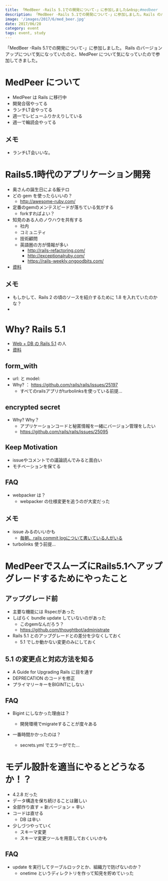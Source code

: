 ```yaml
---
title: 「MedBeer -Rails 5.1での開発について-」に参加しました&nbsp;#medbeer
description: 「MedBeer -Rails 5.1での開発について-」に参加しました。Rails のバージョンアップについて気になっていたのと、MedPeer について気になっていたので参加してきました。
image: '/images/2017/6/med_beer.jpg'
date: 2017/06/28
category: event
tags: event, study
---
```


「MedBeer -Rails 5.1での開発について-」に参加しました。
Rails のバージョンアップについて気になっていたのと、MedPeer について気になっていたので参加してきました。

# MedPeer について

- MedPeer は Rails に移行中
- 開発合宿やってる
- ランチLT会やってる
- 週一でレビューふりかえりしている
- 週一で輪読会やってる

## メモ

- ランチLT会いいな。

# Rails5.1時代のアプリケーション開発

- 奥さんの誕生日による飯テロ
- どの gem を使ったらいいの？
  - http://awesome-ruby.com/
- 定番のgemのメンテスピードが落ちている気がする
  - forkすればよい？
- 知見のある人のノウハウを共有する
  - 社内
  - コミュニティ
  - 技術顧問
  - 英語圏の方が情報が多い
      - http://rails-refactoring.com/
      - http://exceptionalruby.com/
      - https://rails-weekly.ongoodbits.com/
- [資料](https://speakerdeck.com/willnet/rails5-dot-1shi-dai-falseapurikesiyonkai-fa)

## メモ

- もしかして、Rails 2 の頃のソースを紹介するために 1.8 を入れていたのかな？
-

# Why? Rails 5.1

- [Web + DB の Rails 5.1](http://gihyo.jp/magazine/wdpress/archive/2017/vol99) の人
- [資料](https://speakerdeck.com/kyuden/why-rails-5-dot-1)

## form_with

- url: と model:
- Why? ： https://github.com/rails/rails/issues/25197
  - すべてのrailsアプリがturbolinksを使っている前提...

## encrypted secret

- Why? Why？
  - アプリケーションコードと秘匿情報を一緒にバージョン管理をしたい
  - https://github.com/rails/rails/issues/25095

## Keep Motivation

- issueやコメントでの議論読んでみると面白い
- モチベーションを保てる

## FAQ

- webpacker は？
  - webpacker の仕様変更を追うのが大変だった

## メモ

- issue みるのいいかも
  - [毎朝、rails commit logについて書いている人がいる](http://y-yagi.hatenablog.com/)
- turbolinks 使う前提...

# MedPeerでスムーズにRails5.1へアップグレードするためにやったこと

## アップグレード前

- 主要な機能には Rspecがあった
- しばらく bundle update していないのがあった
  - このgemなんだろう？
  - https://github.com/thoughtbot/administrate
- Rails 5.1 とのアップグレードとの差分を少なくしておく
  - 5.1 でしか動かない変更のみにしておく

## 5.1 の変更点と対応方法を知る

- A Guide for Upgrading Rails に目を通す
- DEPRECATION のコードを修正
- プライマリーキーをBIGINTにしない

## FAQ

- Bigint にしなかった理由は？
  - 開発環境でmigrateすることが度々ある

- 一番時間かかったのは？
  - secrets.yml でエラーがでた...

# モデル設計を適当にやるとどうなるか！？

- 4.2.8 だった
- データ構造を保ち続けることは難しい
- 全部作り直す = 新バージョン = 辛い
- コードは直せる
  - DB は辛い
- 少しづつやっていく
  - スキーマ変更
  - スキーマ変更ツールを用意しておくいいかも

## FAQ

- update を実行してテーブルロックとか、組織力で防げないのか？
  - onetime というディレクトリを作って知見を貯めていった
